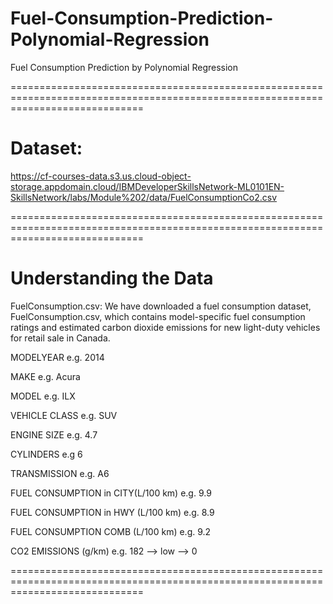# Fuel-Consumption-Prediction-Polynomial-Regression
Fuel Consumption Prediction by Polynomial Regression

===================================================================================================================================

# Dataset:

https://cf-courses-data.s3.us.cloud-object-storage.appdomain.cloud/IBMDeveloperSkillsNetwork-ML0101EN-SkillsNetwork/labs/Module%202/data/FuelConsumptionCo2.csv

===================================================================================================================================

# Understanding the Data
FuelConsumption.csv:
We have downloaded a fuel consumption dataset, FuelConsumption.csv, which contains model-specific fuel consumption ratings and estimated carbon dioxide emissions for new light-duty vehicles for retail sale in Canada.

MODELYEAR e.g. 2014

MAKE e.g. Acura

MODEL e.g. ILX

VEHICLE CLASS e.g. SUV

ENGINE SIZE e.g. 4.7

CYLINDERS e.g 6

TRANSMISSION e.g. A6

FUEL CONSUMPTION in CITY(L/100 km) e.g. 9.9

FUEL CONSUMPTION in HWY (L/100 km) e.g. 8.9

FUEL CONSUMPTION COMB (L/100 km) e.g. 9.2

CO2 EMISSIONS (g/km) e.g. 182 --> low --> 0

===================================================================================================================================
